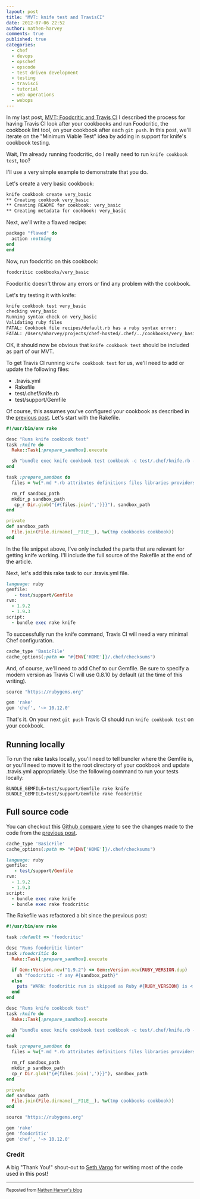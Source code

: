 ```yaml
---
layout: post
title: "MVT: knife test and TravisCI"
date: 2012-07-06 22:52
author: nathen-harvey
comments: true
published: true
categories:
  - chef
  - devops
  - opschef
  - opscode
  - test driven development
  - testing
  - travisci
  - tutorial
  - web operations
  - webops
---
```

In my last post, [MVT: Foodcritic and Travis CI](/blog/2012/06/04/mvt-foodcritic-and-travis-ci/) I described the process for having Travis CI look after your cookbooks and run Foodcritic, the cookbook lint tool, on your cookbook after each `git push`.  In this post, we'll iterate on the "Minimum Viable Test" idea by adding in support for knife's cookbook testing.

Wait, I'm already running foodcritic, do I really need to run `knife cookbook test`, too?

I'll use a very simple example to demonstrate that you do.

Let's create a very basic cookbook:

``` sh
knife cookbook create very_basic
** Creating cookbook very_basic
** Creating README for cookbook: very_basic
** Creating metadata for cookbook: very_basic
```
Next, we'll write a flawed recipe:

``` ruby cookbooks/very_basic/recipes/default.rb
package "flawed" do
  action :nothing
end
end
```

Now, run foodcritic on this cookbook:

``` sh
foodcritic cookbooks/very_basic
```

Foodcritic doesn't throw any errors or find any problem with the cookbook.

Let's try testing it with knife:

``` sh
knife cookbook test very_basic
checking very_basic
Running syntax check on very_basic
Validating ruby files
FATAL: Cookbook file recipes/default.rb has a ruby syntax error:
FATAL: /Users/nharvey/projects/chef-hosted/.chef/../cookbooks/very_basic/recipes/default.rb:22: syntax error, unexpected keyword_end, expecting $end
```

OK, it should now be obvious that `knife cookbook test` should be included as part of our MVT.

<!-- more -->

To get Travis CI running `knife cookbook test` for us, we'll need to add or update the following files:

* .travis.yml
* Rakefile
* test/.chef/knife.rb
* test/support/Gemfile

Of course, this assumes you've configured your cookbook as described in the [previous post](/blog/2012/06/04/mvt-foodcritic-and-travis-ci/).  Let's start with the Rakefile.

``` ruby Rakefile
#!/usr/bin/env rake

desc "Runs knife cookbook test"
task :knife do
  Rake::Task[:prepare_sandbox].execute

  sh "bundle exec knife cookbook test cookbook -c test/.chef/knife.rb -o #{sandbox_path}/../"
end

task :prepare_sandbox do
  files = %w{*.md *.rb attributes definitions files libraries providers recipes resources templates}

  rm_rf sandbox_path
  mkdir_p sandbox_path
   cp_r Dir.glob("{#{files.join(',')}}"), sandbox_path
end

private
def sandbox_path
  File.join(File.dirname(__FILE__), %w(tmp cookbooks cookbook))
end
```

In the file snippet above, I've only included the parts that are relevant for getting knife working.  I'll include the full source of the Rakefile at the end of the article.

Next, let's add this rake task to our .travis.yml file.

``` ruby .travis.yml
language: ruby
gemfile:
   - test/support/Gemfile
rvm:
  - 1.9.2
  - 1.9.3
script:
  - bundle exec rake knife
```
To successfully run the knife command, Travis CI will need a very minimal Chef configuration.

``` ruby test/.chef/knife.rb
cache_type 'BasicFile'
cache_options(:path => "#{ENV['HOME']}/.chef/checksums")
```

And, of course, we'll need to add Chef to our Gemfile.  Be sure to specify a modern version as Travis CI will use 0.8.10 by default (at the time of this writing).

``` ruby test/support/Gemfile
source "https://rubygems.org"

gem 'rake'
gem 'chef', '~> 10.12.0'
```

That's it.  On your next `git push` Travis CI should run `knife cookbook test` on your cookbook.

## Running locally

To run the rake tasks locally, you'll need to tell bundler where the Gemfile is, or you'll need to move it to the root directory of your cookbook and update .travis.yml appropriately.  Use the following command to run your tests locally:

`BUNDLE_GEMFILE=test/support/Gemfile rake knife`
`BUNDLE_GEMFILE=test/support/Gemfile rake foodcritic`


## Full source code

You can checkout this [Github compare view](https://github.com/customink-webops/percona-install/compare/03b9446...d423b14) to see the changes made to the code from the [previous post](/blog/2012/06/04/mvt-foodcritic-and-travis-ci/).


``` ruby test/.chef/knife.rb
cache_type 'BasicFile'
cache_options(:path => "#{ENV['HOME']}/.chef/checksums")
```

``` ruby .travis.yml
language: ruby
gemfile:
   - test/support/Gemfile
rvm:
  - 1.9.2
  - 1.9.3
script:
  - bundle exec rake knife
  - bundle exec rake foodcritic
```

The Rakefile was refactored a bit since the previous post:

``` ruby Rakefile
#!/usr/bin/env rake

task :default => 'foodcritic'

desc "Runs foodcritic linter"
task :foodcritic do
  Rake::Task[:prepare_sandbox].execute

  if Gem::Version.new("1.9.2") <= Gem::Version.new(RUBY_VERSION.dup)
    sh "foodcritic -f any #{sandbox_path}"
  else
    puts "WARN: foodcritic run is skipped as Ruby #{RUBY_VERSION} is < 1.9.2."
  end
end

desc "Runs knife cookbook test"
task :knife do
  Rake::Task[:prepare_sandbox].execute

  sh "bundle exec knife cookbook test cookbook -c test/.chef/knife.rb -o #{sandbox_path}/../"
end

task :prepare_sandbox do
  files = %w{*.md *.rb attributes definitions files libraries providers recipes resources templates}

  rm_rf sandbox_path
  mkdir_p sandbox_path
  cp_r Dir.glob("{#{files.join(',')}}"), sandbox_path
end

private
def sandbox_path
  File.join(File.dirname(__FILE__), %w(tmp cookbooks cookbook))
end
```

``` ruby test/support/Gemfile
source "https://rubygems.org"

gem 'rake'
gem 'foodcritic'
gem 'chef', '~> 10.12.0'
```

### Credit

A big "Thank You!" shout-out to [Seth Vargo](/blog/our-team/seth-vargo.html) for writing most of the code used in this post!

---
<sub>Reposted from [Nathen Harvey's blog](http://nathenharvey.com/blog/2012/07/06/mvt-knife-test-and-travisci/)<sub>
